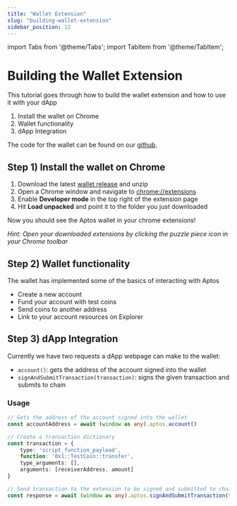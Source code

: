 ```yaml
---
title: "Wallet Extension"
slug: "building-wallet-extension"
sidebar_position: 12
---
```

import Tabs from '@theme/Tabs';
import TabItem from '@theme/TabItem';

# Building the Wallet Extension

This tutorial goes through how to build the wallet extension and how to use it with your dApp 
1. Install the wallet on Chrome
2. Wallet functionality
3. dApp Integration

The code for the wallet can be found on our [github](https://github.com/aptos-labs/aptos-core/tree/main/ecosystem/web-wallet).

## Step 1) Install the wallet on Chrome

1. Download the latest [wallet release](https://github.com/aptos-labs/aptos-core/releases/) and unzip
2. Open a Chrome window and navigate to [chrome://extensions](chrome://extensions)
3. Enable **Developer mode** in the top right of the extension page
4. Hit **Load unpacked** and point it to the folder you just downloaded

Now you should see the Aptos wallet in your chrome extensions!

*Hint: Open your downloaded extensions by clicking the puzzle piece icon in your Chrome toolbar*

## Step 2) Wallet functionality
The wallet has implemented some of the basics of interacting with Aptos
- Create a new account
- Fund your account with test coins
- Send coins to another address
- Link to your account resources on Explorer

## Step 3) dApp Integration
Currently we have two requests a dApp webpage can make to the wallet:
- `account()`: gets the address of the account signed into the wallet
- `signAndSubmitTransaction(transaction)`: signs the given transaction and submits to chain

### Usage

```typescript
// Gets the address of the account signed into the wallet
const accountAddress = await (window as any).aptos.account()

// Create a transaction dictionary
const transaction = {
    type: 'script_function_payload',
    function: '0x1::TestCoin::transfer',
    type_arguments: [],
    arguments: [receiverAddress, amount]
}

// Send transaction to the extension to be signed and submitted to chain
const response = await (window as any).aptos.signAndSubmitTransaction(transaction)
```
